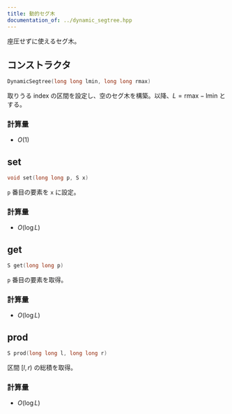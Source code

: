 ```yaml
---
title: 動的セグ木
documentation_of: ../dynamic_segtree.hpp
---
```


座圧せずに使えるセグ木。
## コンストラクタ
```cpp
DynamicSegtree(long long lmin, long long rmax)
```
取りうる index の区間を設定し、空のセグ木を構築。以降、$L=\mathrm{rmax}-\mathrm{lmin}$ とする。
### 計算量
* $O(1)$

## set
```cpp
void set(long long p, S x)
```
`p` 番目の要素を `x` に設定。
### 計算量
* $O(\log L)$

## get
```cpp
S get(long long p)
```
`p` 番目の要素を取得。
### 計算量
* $O(\log L)$

## prod
```cpp
S prod(long long l, long long r)
```
区間 $[l, r)$ の総積を取得。
### 計算量
* $O(\log L)$